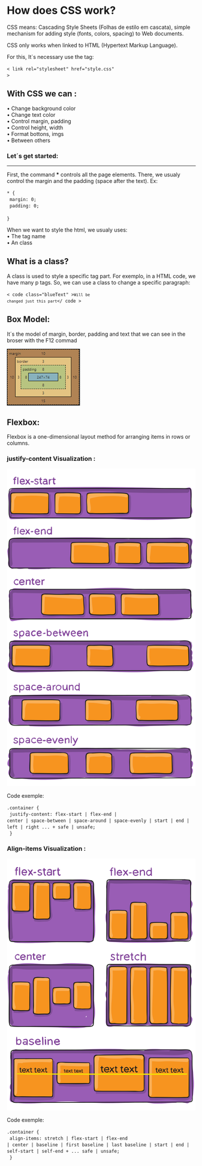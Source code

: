 <!DOCTYPE html>
<html lang="en">
<head>
    <meta charset="UTF-8">
    <link rel="stylesheet" href="style.css">
</head>
<body>
<h1>How does CSS work?</h1>

<p>CSS means: Cascading Style Sheets (Folhas de estilo em cascata), simple mechanism for adding style (fonts, colors, spacing) to Web documents.</p>

<p>CSS only works when linked to HTML (Hypertext Markup Language).</p>

<p>For this, It`s necessary use the tag: </p>

<code class="pinkText">< link rel="stylesheet" href="style.css" ></code>

<h2>With CSS we can :</h2>

<p>• Change background color <br>
• Change text color <br>
• Control margin, padding <br>
• Control height, width <br>
• Format bottons, imgs <br>
• Between others</p>

<h3><b>Let´s get started:</b></h3><hr>

<p>First, the command <b>*</b> controls all the page elements. There, we usualy control the margin and the padding (space after the text). Ex: </p>

<code class="yellowText">* { <br>
    margin: 0; <br>
    padding: 0; <br>
}</code>

<p>When we want to style the html, we usualy uses: <br>
• The tag name <br>
• An class</p>

<h2>What is a class?</h2>

<p>A class is used to style a specific tag part. For exemplo, in a HTML code, we have many p tags. So, we can use a class to change a specific paragraph:</p>

<code>< code class="blueText" ><code class="blueText">Will be changed just this part</code></ code ></code>

<h2>Box Model:</h2>

<p>It´s the model of margin, border, padding and text that we can see in the broser with the F12 commad</p>

<img src="Box Model.PNG" alt="Box Model">

<h2>Flexbox:</h2>

<p>Flexbox is a one-dimensional layout method for arranging items in rows or columns.<p>

<h3><b>justify-content Visualization :</b></h3>

<img src="justify-content.svg" alt="visualization of the justify content">

<p>Code exemple:</p>

<code>.container { <br>
  justify-content: flex-start | flex-end | center | space-between | space-around | space-evenly | start | end | left | right ... + safe | unsafe; <br>
}</code>

<h3><b>Align-items Visualization :</b></h3>

<img src="align-items.svg" alt="visualization of the align items">

<p>Code exemple:</p>

<code>.container { <br>
  align-items: stretch | flex-start | flex-end | center | baseline | first baseline | last baseline | start | end | self-start | self-end + ... safe | unsafe; <br>
}</code>

</body>
</html>

